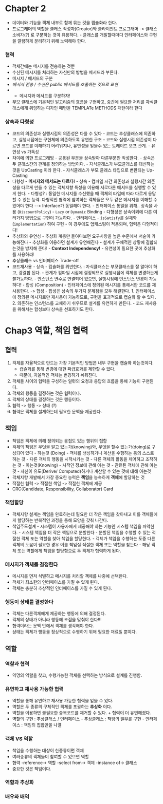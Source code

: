 # Chapter 2

- 데이터와 기능을 객체 내부로 함께 묶는 것을 캡슐화라 한다.
- 프로그래머의 역할을 클래스 작성자(Creator)와 클라이언트 프로그래머 -> 클래스 소비자(?) 로 구분하는 것이 유용하다. - 클래스를 개발할때마다 인터페이스와 구현을 깔끔하게 분리하기 위해 노력해야 한다.

### 협력

- 객체간에는 메시지를 전송하는 것뿐
- 수신된 메시지를 처리하는 자신만의 방법을 메서드라 부른다.
- 메시지 / 메서드의 구분
- _메시지 전송 / 수신은 public 메서드를 호출하는 것으로 표현_
- - 메시지와 메서드를 구분하자!
- 부모 클래스에 기본적인 알고리즘의 흐름을 구현하고, 중간에 필요한 처리를 자식클래스에게 위임하는 디자인 패턴을 TEMPLATe METHODS 패턴이라 한다

### 상속과 다형성

- 코드의 의존성과 실행시점의 의존성은 다를 수 있다 - 코드는 추상클래스에 의존하고, 실행시점에는 구현체에 의존하도록 유연한 구조 - 코드와 실행시점 의존성이 다르면 코드를 이해하기 어려워지나, 유연성을 얻을수 있는 트레이드 오프 관계. - 유연성 vs 가독성
- 차이에 의한 프로그래밍 - 공통된 부분을 상속받아 다른부분만 작성한다. - 상속은 두 클래스간의 관계를 정의하는 방법이다. - 자식클래스가 부모클래스를 대신하는 것을 UpCasting 이라 한다. - 자식클래스가 부모 클래스 타입으로 변환되는 Up-Casting
- 다형성 - **메시지와 메서드는 다르다!** - 상속 - 컴파일 시간 의존성과 실행시간 의존성을 다르게 만들 수 있는 객체지향 특성을 이용해 서로다른 메서드를 실행할 수 있게 한다. - 다형성? : 동일한 메시지를 수신했을 때 객체의 타입에 따라 다르게 응답할 수 있는 능력. 다형적인 협력에 참여하는 객체들은 모두 같은 메시지를 이해할 수 있어야 한다 --> Interface가 동일해야 한다. - 인터페이스 통일을 위해.. 상속을 사용 (`DiscountPolicy`) - `Lazy` or `Dynamic` Binding - 다형성은 상속이외에 다른 여러가지 방법으로 구현이 가능하다. - 인터페이스 - `isSatisfy`를 실체화(`implementation`) 하여 구현 - 이 경우에도 업캐스팅이 적용되며, 협력은 다형적이다!
- 추상화와 유연성 - 추상화 계층만 들여다보면 요구사항을 높은 수준에서 서술이 가능해진다 - 추상화를 이용하면 설계가 유연해진다 - 설계가 구체적인 상황에 결합되는것을 방지해 준다! - **Context Independency!** - 유연성이 필요한 곳에 추상화를 사용하라!
- 추상클래스 vs 인터페이스 Trade-off
- 코드재사용 - 상속 - 캡슐화를 위반한다. : 자식클래스는 부모클래스를 잘 알아야 하고, 강결합 된다. - 관계가 컴파일 시점에 결정되므로 실행시점에 객체를 변경하는게 불가능하다. - 인스턴스 변수로 연결되어 있으면, 실행시점에 인스턴스 변경이 가능하다! - 합성 (Composition) - 인터페이스에 정의된 메시지를 통해서만 코드를 재사용한다. -> 합성 - 합성은 상속의 두가지 문제점을 모두 해결한다. 1. 인터페이스에 정의된 메시지로만 재사용이 가능하므로, 구현을 효과적으로 캡슐화 할 수 있다. 2. 의존하는 인스턴스를 교체하기 쉬우므로 설계를 유연하게 만든다. - 코드 재사용을 위해서는 합성보다 상속을 선호하기도 한다.

# Chap3 역할, 책임 협력

## 협력

1. 객체를 자율적으로 만드는 가장 기본적인 방법은 내부 구현을 캡슐화 하는것이다.
   - 캡슐화를 통해 변경에 대한 파급효과를 제한할 수 있다.
   - 때문에, 자율적인 객체는 변경하기 쉬워진다.
2. 객체들 사이의 협력을 구성하는 일련의 요청과 응답의 흐름을 통해 기능이 구현된다.
3. 객체의 행동을 결정하는 것은 협력이다.
4. 객체의 상태를 결정하는 것은 행동이다.
5. 협력 -> 행동 -> 상태 (?)
6. 협력은 객체를 설계하는데 필요한 문맥을 제공한다.

## 책임

- 책임은 객체에 의해 정의되는 응집도 있는 행위의 집합
- 객체의 책임은 무엇을 알고 있는가(knowing)와, 무엇을 할수 있는가(doing)로 구성되어 있다 - 하는것 (Doing) - 객체를 생성하거나 계산을 수행하는 등의 스스로 하는 것 - 다른 객체의 행동을 시작시키는 것 - 다른 객체의 활동을 제어하고 조작하는 것 - 아는것(Knowing) - 사적인 정보에 관해 아는 것 - 관련된 객체에 관해 아는 것 - 자신이 유도(Derive/ Computed)하거나 계산할 수 있는 것에 대해 아는것
- 객체지향 개발에서 가장 중요한 능력은 **책임**을 능숙하게 **객체**에 할당하는 것
- 적절한 협력 -> 적절한 책임 -> 적절한 객체에 제공
- CRC(Candidate, Responsibility, Collaborator) Card

### 책임할당

- 객체지향 설계는 책임을 완료하는데 필요한 더 작은 책임을 찾아내고 이를 객체들에게 할당하는 반복적인 과정을 통해 모양을 갖춰 나간다.
- 책임주도설계 - 시스템이 사용자에게 제공해야 하는 기능인 시스템 책임을 파악한다. - 시스템 책임을 더 작은 책임으로 분할한다 - 분할된 책임을 수행할 수 있는 적절한 객체 또는 역할을 찾아 책임을 할당한다. - 객체가 책임을 수행하는 도중 다른 객체의 도움이 필요한 경우 이를 책임질 적절한 객체 또는 역할을 찾는다 - 해당 객체 또는 역할에게 책임을 할당함으로 두 객체가 협력하게 된다.

### 메시지가 객체를 결정한다

- 메시지를 먼저 식별하고 메시지를 처리할 객체를 나중에 선택한다.
- 객체가 최소한의 인터페이스를 가질 수 있게 된다.
- 객체는 충분히 추상적인 인터페이스를 가질 수 있게 된다.

### 행동이 상태를 결정한다

- 객체는 다른객체에게 제공하는 행동에 의해 결정된다.
- 객체의 상태가 아니라 행동에 초점을 맞춰야 한다!!!
- 협력이라는 문맥 안에서 객체를 생각해야 한다.
- 상태는 객체가 행동을 정상적으로 수행하기 위해 필요한 재료일 뿐이다.

## 역할

### 역할과 협력

- 익명의 역할을 찾고, 수행가능한 객체를 선택하는 방식으로 설계를 진행함.

### 유연하고 재사용 가능한 협력

- 역할을 통해 유연하고 재사용 가능한 협력을 얻을 수 있다.
- 역할은 두 종류의 구체적인 객체를 포괄하는 **추상화** 이다.
- 역할을 이용하면 불필요한 중복코드를 제거할 수 있다. + 협력이 더 유연해졌다.
- 역할의 구현 : 추상클래스 / 인터페이스 - 추상클래스 : 책임의 일부를 구현 - 인터페이스 : 책임의 집합만을 나열

### 객체 VS 역할

- 책임을 수행하는 대상이 한종류이면 객체
- 여러종류의 객체들이 참여할 수 있으면 역할
- 협력 -reference-> 역할 -select from-> 객체 -instance of-> 클래스
- 중요한 것은 책임이다.

### 역할과 추상화

### 배우와 배역
